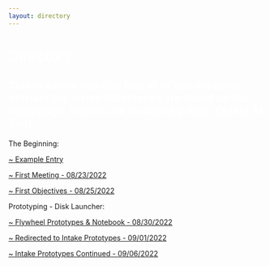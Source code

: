 ```yaml
---
layout: directory
---
```


<h1> <span style="color:white">Directory</span> </h1>
<h2 style="color:white"> This is where you can find all of our notebook entries! Important Milestones are found on the homepage. Entries are in order by date (Oldest At Top) </h2>
<p>The Beginning:</p>
<a href="Entries/EntryExample">~ Example Entry </a>
<p> </p>
<a href="Entries/08-23-2022">~ First Meeting - 08/23/2022 </a>
<p> </p>
<a href="Entries/08-25-2022">~ First Objectives - 08/25/2022 </a>
<p> </p>
<p>Prototyping - Disk Launcher:</p>
<a href="Entries/08-30-2022">~ Flywheel Prototypes & Notebook - 08/30/2022 </a>
<p> </p>
<a href="Entries/09-01-2022">~ Redirected to Intake Prototypes - 09/01/2022 </a>
<p> </p>
<a href="Entries/09-06-2022">~ Intake Prototypes Continued - 09/06/2022</a>
<p> </p>


